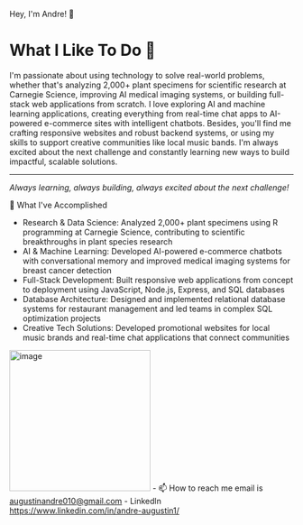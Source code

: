 Hey, I'm Andre! 👋

# What I Like To Do 🚀

I'm passionate about using technology to solve real-world problems, whether that's analyzing 2,000+ plant specimens for scientific research at Carnegie Science, improving AI medical imaging systems, or building full-stack web applications from scratch. I love exploring AI and machine learning applications, creating everything from real-time chat apps to AI-powered e-commerce sites with intelligent chatbots. Besides, you'll find me crafting responsive websites and robust backend systems, or using my skills to support creative communities like local music bands. I'm always excited about the next challenge and constantly learning new ways to build impactful, scalable solutions.

---

*Always learning, always building, always excited about the next challenge!*

🎯 What I've Accomplished 

- Research & Data Science: Analyzed 2,000+ plant specimens using R programming at Carnegie Science, contributing to scientific breakthroughs in plant species research
- AI & Machine Learning: Developed AI-powered e-commerce chatbots with conversational memory and improved medical imaging systems for breast cancer detection
- Full-Stack Development: Built responsive web applications from concept to deployment using JavaScript, Node.js, Express, and SQL databases
- Database Architecture: Designed and implemented relational database systems for restaurant management and led teams in complex SQL optimization projects
- Creative Tech Solutions: Developed promotional websites for local music brands and real-time chat applications that connect communities

<img width="250" height="250" alt="image" src="https://github.com/user-attachments/assets/dec841f5-5906-4974-aa57-343bc9c13d2e" />  - 📫 How to reach me email is  augustinandre010@gmail.com - Linkedln https://www.linkedin.com/in/andre-augustin1/

<!---
AAugusitn2542/AAugusitn2542 is a ✨ special ✨ repository because its `README.md` (this file) appears on your GitHub profile.
You can click the Preview link to take a look at your changes.
--->
